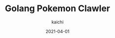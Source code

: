 ---
title: "Golang Pokemon Clawler"
date: "2021-04-01"
author: kaichi
tags: tag1,tag2
excerpt: Tempor sunt tempor voluptate nulla labore nostrud deserunt pariatur commodo elit laborum nisi aliquip.
---